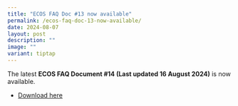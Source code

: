 ```yaml
---
title: "ECOS FAQ Doc #13 now available"
permalink: /ecos-faq-doc-13-now-available/
date: 2024-08-07
layout: post
description: ""
image: ""
variant: tiptap
---
```

<p>The latest <strong>ECOS FAQ Document #14 (Last updated 16 August 2024)</strong> is
now available.</p>
<ul data-tight="true" class="tight">
<li>
<p><a href="/files/FAQ/ECOS_Launch_FAQ__13_6_Aug_24.pdf" rel="noopener noreferrer nofollow" target="_blank">Download here</a>
</p>
</li>
</ul>
<p></p>
